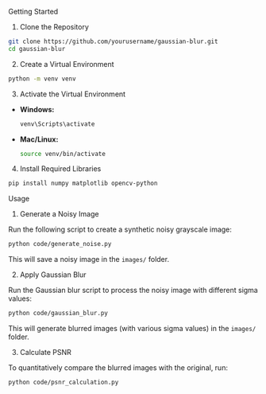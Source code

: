 Getting Started

1. Clone the Repository

```bash
git clone https://github.com/yourusername/gaussian-blur.git
cd gaussian-blur
```

2. Create a Virtual Environment

```bash
python -m venv venv
```

3. Activate the Virtual Environment

- **Windows:**
  ```bash
  venv\Scripts\activate
  ```
- **Mac/Linux:**
  ```bash
  source venv/bin/activate
  ```

4. Install Required Libraries

```bash
pip install numpy matplotlib opencv-python
```

Usage

1. Generate a Noisy Image

Run the following script to create a synthetic noisy grayscale image:

```bash
python code/generate_noise.py
```

This will save a noisy image in the `images/` folder.

2. Apply Gaussian Blur

Run the Gaussian blur script to process the noisy image with different sigma values:

```bash
python code/gaussian_blur.py
```

This will generate blurred images (with various sigma values) in the `images/` folder.

3. Calculate PSNR

To quantitatively compare the blurred images with the original, run:

```bash
python code/psnr_calculation.py
```
